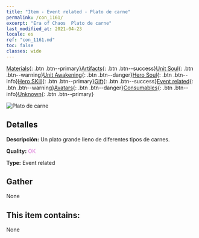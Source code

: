 ```yaml
---
title: "Item - Event related - Plato de carne"
permalink: /con_1161/
excerpt: "Era of Chaos  Plato de carne"
last_modified_at: 2021-04-23
locale: es
ref: "con_1161.md"
toc: false
classes: wide
---
```

 [Materials](/ItemsES/){: .btn .btn--primary}[Artifacts](/ItemsES/Artifacts/){: .btn .btn--success}[Unit Soul](/ItemsES/UnitSoul/){: .btn .btn--warning}[Unit Awakening](/ItemsES/UnitAwakening/){: .btn .btn--danger}[Hero Soul](/ItemsES/HeroSoul/){: .btn .btn--info}[Hero SKill](/ItemsES/HeroSkill/){: .btn .btn--primary}[Gift](/ItemsES/Gift/){: .btn .btn--success}[Event related](/ItemsES/Events/){: .btn .btn--warning}[Avatars](/ItemsES/Avatars/){: .btn .btn--danger}[Consumables](/ItemsES/Consumables/){: .btn .btn--info}[Unknown](/ItemsES/Unknown/){: .btn .btn--primary}

 ![Plato de carne](/images/t/i_8150011.png)

## Detalles
 **Descripción:** Un plato grande lleno de diferentes tipos de carnes.

 **Quality:** <span style="color: #DA70D6">OK</span>

 **Type:** Event related

## Gather

  None

## This item contains:

  None

